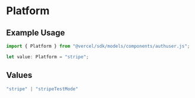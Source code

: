 # Platform

## Example Usage

```typescript
import { Platform } from "@vercel/sdk/models/components/authuser.js";

let value: Platform = "stripe";
```

## Values

```typescript
"stripe" | "stripeTestMode"
```